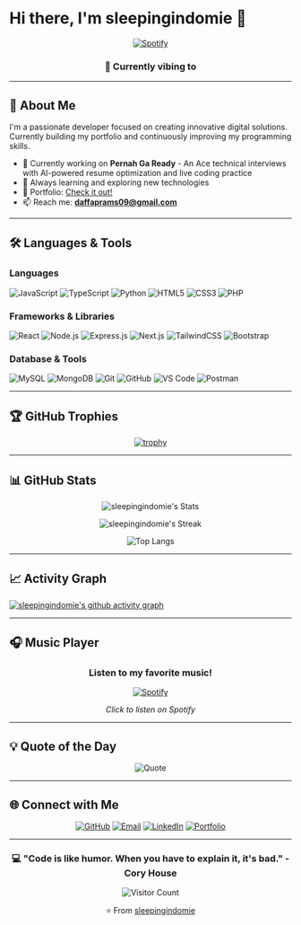 # Hi there, I'm sleepingindomie 👋

<div align="center">

[![Spotify](https://spotify-github-readme.vercel.app/api/spotify)](https://open.spotify.com/user/L)

### 🎵 Currently vibing to

</div>

---

## 🚀 About Me

I'm a passionate developer focused on creating innovative digital solutions. Currently building my portfolio and continuously improving my programming skills.

- 🔭 Currently working on **Pernah Ga Ready** - An Ace technical interviews with AI-powered resume optimization and live coding practice 
- 🌱 Always learning and exploring new technologies
- 💼 Portfolio: [Check it out!](https://porto-beige-tau.vercel.app/)
- 📫 Reach me: **daffaprams09@gmail.com**

---

## 🛠️ Languages & Tools

### Languages
![JavaScript](https://img.shields.io/badge/JavaScript-F7DF1E?style=for-the-badge&logo=javascript&logoColor=black)
![TypeScript](https://img.shields.io/badge/TypeScript-007ACC?style=for-the-badge&logo=typescript&logoColor=white)
![Python](https://img.shields.io/badge/Python-3776AB?style=for-the-badge&logo=python&logoColor=white)
![HTML5](https://img.shields.io/badge/HTML5-E34F26?style=for-the-badge&logo=html5&logoColor=white)
![CSS3](https://img.shields.io/badge/CSS3-1572B6?style=for-the-badge&logo=css3&logoColor=white)
![PHP](https://img.shields.io/badge/PHP-777BB4?style=for-the-badge&logo=php&logoColor=white)

### Frameworks & Libraries
![React](https://img.shields.io/badge/React-20232A?style=for-the-badge&logo=react&logoColor=61DAFB)
![Node.js](https://img.shields.io/badge/Node.js-43853D?style=for-the-badge&logo=node.js&logoColor=white)
![Express.js](https://img.shields.io/badge/Express.js-404D59?style=for-the-badge&logo=express&logoColor=white)
![Next.js](https://img.shields.io/badge/Next.js-000000?style=for-the-badge&logo=next.js&logoColor=white)
![TailwindCSS](https://img.shields.io/badge/Tailwind_CSS-38B2AC?style=for-the-badge&logo=tailwind-css&logoColor=white)
![Bootstrap](https://img.shields.io/badge/Bootstrap-563D7C?style=for-the-badge&logo=bootstrap&logoColor=white)

### Database & Tools
![MySQL](https://img.shields.io/badge/MySQL-00000F?style=for-the-badge&logo=mysql&logoColor=white)
![MongoDB](https://img.shields.io/badge/MongoDB-4EA94B?style=for-the-badge&logo=mongodb&logoColor=white)
![Git](https://img.shields.io/badge/Git-F05032?style=for-the-badge&logo=git&logoColor=white)
![GitHub](https://img.shields.io/badge/GitHub-100000?style=for-the-badge&logo=github&logoColor=white)
![VS Code](https://img.shields.io/badge/VS_Code-007ACC?style=for-the-badge&logo=visual-studio-code&logoColor=white)
![Postman](https://img.shields.io/badge/Postman-FF6C37?style=for-the-badge&logo=postman&logoColor=white)

---

## 🏆 GitHub Trophies

<div align="center">

[![trophy](https://github-profile-trophy.vercel.app/?username=sleepingindomie&theme=onedark&no-frame=true&no-bg=false&margin-w=4&column=7)](https://github.com/ryo-ma/github-profile-trophy)

</div>

---

## 📊 GitHub Stats

<div align="center">

![sleepingindomie's Stats](https://github-readme-stats.vercel.app/api?username=sleepingindomie&theme=tokyonight&show_icons=true&hide_border=true&count_private=true)

![sleepingindomie's Streak](https://github-readme-streak-stats.herokuapp.com/?user=sleepingindomie&theme=tokyonight&hide_border=true)

![Top Langs](https://github-readme-stats.vercel.app/api/top-langs/?username=sleepingindomie&theme=tokyonight&show_icons=true&hide_border=true&layout=compact)

</div>

---

## 📈 Activity Graph

[![sleepingindomie's github activity graph](https://github-readme-activity-graph.vercel.app/graph?username=sleepingindomie&theme=tokyo-night&hide_border=true)](https://github.com/ashutosh00710/github-readme-activity-graph)

---

## 🎧 Music Player

<div align="center">

### Listen to my favorite music!

[![Spotify](https://novatorem-kyzbk7wxl-bardiesel.vercel.app/api/spotify)](https://open.spotify.com/user/31ekgogeg3lsmgpdx556xr5dsoui)

*Click to listen on Spotify*

</div>

---

## 💡 Quote of the Day

<div align="center">

![Quote](https://quotes-github-readme.vercel.app/api?type=horizontal&theme=tokyonight)

</div>

---

## 🌐 Connect with Me

<div align="center">

[![GitHub](https://img.shields.io/badge/GitHub-100000?style=for-the-badge&logo=github&logoColor=white)](https://github.com/sleepingindomie)
[![Email](https://img.shields.io/badge/Email-D14836?style=for-the-badge&logo=gmail&logoColor=white)](mailto:daffaprams09@gmail.com)
[![LinkedIn](https://img.shields.io/badge/LinkedIn-0077B5?style=for-the-badge&logo=linkedin&logoColor=white)](https://www.linkedin.com/in/daffapramuditya/)
[![Portfolio](https://img.shields.io/badge/Portfolio-FF5722?style=for-the-badge&logo=todoist&logoColor=white)](https://porto-beige-tau.vercel.app/)

</div>

---

<div align="center">

### 💻 "Code is like humor. When you have to explain it, it's bad." - Cory House

![Visitor Count](https://profile-counter.glitch.me/sleepingindomie/count.svg)

⭐️ From [sleepingindomie](https://github.com/sleepingindomie)

</div>
